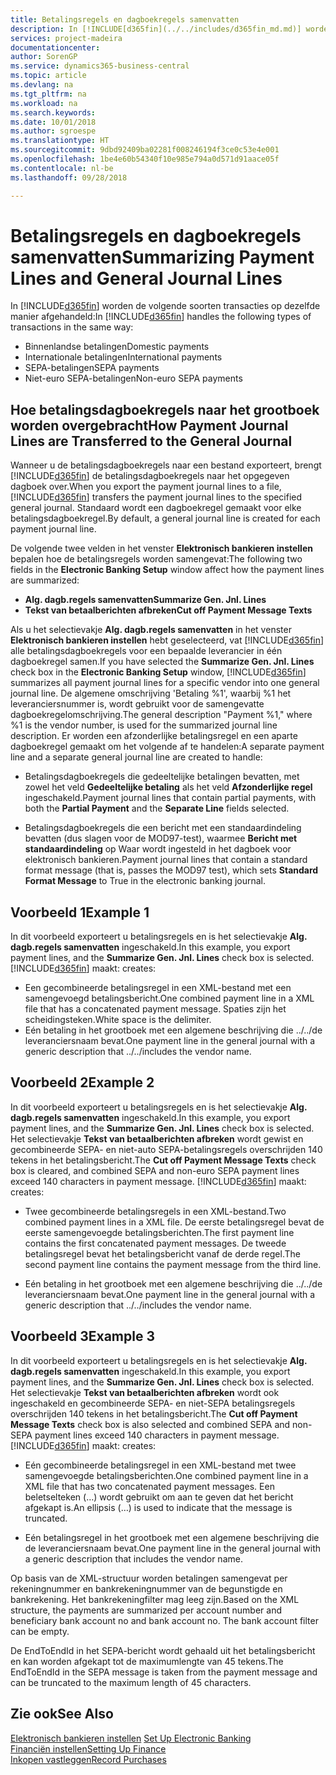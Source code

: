 ```yaml
---
title: Betalingsregels en dagboekregels samenvatten
description: In [!INCLUDE[d365fin](../../includes/d365fin_md.md)] worden verschillende soorten transacties op dezelfde manier afgehandeld.
services: project-madeira
documentationcenter: 
author: SorenGP
ms.service: dynamics365-business-central
ms.topic: article
ms.devlang: na
ms.tgt_pltfrm: na
ms.workload: na
ms.search.keywords: 
ms.date: 10/01/2018
ms.author: sgroespe
ms.translationtype: HT
ms.sourcegitcommit: 9dbd92409ba02281f008246194f3ce0c53e4e001
ms.openlocfilehash: 1be4e60b54340f10e985e794a0d571d91aace05f
ms.contentlocale: nl-be
ms.lasthandoff: 09/28/2018

---
```

# <a name="summarizing-payment-lines-and-general-journal-lines"></a><span data-ttu-id="1487b-103">Betalingsregels en dagboekregels samenvatten</span><span class="sxs-lookup"><span data-stu-id="1487b-103">Summarizing Payment Lines and General Journal Lines</span></span>
<span data-ttu-id="1487b-104">In [!INCLUDE[d365fin](../../includes/d365fin_md.md)] worden de volgende soorten transacties op dezelfde manier afgehandeld:</span><span class="sxs-lookup"><span data-stu-id="1487b-104">In [!INCLUDE[d365fin](../../includes/d365fin_md.md)] handles the following types of transactions in the same way:</span></span>  

- <span data-ttu-id="1487b-105">Binnenlandse betalingen</span><span class="sxs-lookup"><span data-stu-id="1487b-105">Domestic payments</span></span>  
- <span data-ttu-id="1487b-106">Internationale betalingen</span><span class="sxs-lookup"><span data-stu-id="1487b-106">International payments</span></span>  
- <span data-ttu-id="1487b-107">SEPA-betalingen</span><span class="sxs-lookup"><span data-stu-id="1487b-107">SEPA payments</span></span>  
- <span data-ttu-id="1487b-108">Niet-euro SEPA-betalingen</span><span class="sxs-lookup"><span data-stu-id="1487b-108">Non-euro SEPA payments</span></span>  

## <a name="how-payment-journal-lines-are-transferred-to-the-general-journal"></a><span data-ttu-id="1487b-109">Hoe betalingsdagboekregels naar het grootboek worden overgebracht</span><span class="sxs-lookup"><span data-stu-id="1487b-109">How Payment Journal Lines are Transferred to the General Journal</span></span>  
<span data-ttu-id="1487b-110">Wanneer u de betalingsdagboekregels naar een bestand exporteert, brengt [!INCLUDE[d365fin](../../includes/d365fin_md.md)] de betalingsdagboekregels naar het opgegeven dagboek over.</span><span class="sxs-lookup"><span data-stu-id="1487b-110">When you export the payment journal lines to a file, [!INCLUDE[d365fin](../../includes/d365fin_md.md)] transfers the payment journal lines to the specified general journal.</span></span> <span data-ttu-id="1487b-111">Standaard wordt een dagboekregel gemaakt voor elke betalingsdagboekregel.</span><span class="sxs-lookup"><span data-stu-id="1487b-111">By default, a general journal line is created for each payment journal line.</span></span>  

<span data-ttu-id="1487b-112">De volgende twee velden in het venster **Elektronisch bankieren instellen** bepalen hoe de betalingsregels worden samengevat:</span><span class="sxs-lookup"><span data-stu-id="1487b-112">The following two fields in the **Electronic Banking Setup** window affect how the payment lines are summarized:</span></span>  

- <span data-ttu-id="1487b-113">**Alg. dagb.regels samenvatten**</span><span class="sxs-lookup"><span data-stu-id="1487b-113">**Summarize Gen. Jnl. Lines**</span></span>  
- <span data-ttu-id="1487b-114">**Tekst van betaalberichten afbreken**</span><span class="sxs-lookup"><span data-stu-id="1487b-114">**Cut off Payment Message Texts**</span></span>  

<span data-ttu-id="1487b-115">Als u het selectievakje **Alg. dagb.regels samenvatten** in het venster **Elektronisch bankieren instellen** hebt geselecteerd, vat [!INCLUDE[d365fin](../../includes/d365fin_md.md)] alle betalingsdagboekregels voor een bepaalde leverancier in één dagboekregel samen.</span><span class="sxs-lookup"><span data-stu-id="1487b-115">If you have selected the **Summarize Gen. Jnl. Lines** check box in the **Electronic Banking Setup** window, [!INCLUDE[d365fin](../../includes/d365fin_md.md)] summarizes all payment journal lines for a specific vendor into one general journal line.</span></span> <span data-ttu-id="1487b-116">De algemene omschrijving 'Betaling %1', waarbij %1 het leveranciersnummer is, wordt gebruikt voor de samengevatte dagboekregelomschrijving.</span><span class="sxs-lookup"><span data-stu-id="1487b-116">The general description "Payment %1," where %1 is the vendor number, is used for the summarized journal line description.</span></span> <span data-ttu-id="1487b-117">Er worden een afzonderlijke betalingsregel en een aparte dagboekregel gemaakt om het volgende af te handelen:</span><span class="sxs-lookup"><span data-stu-id="1487b-117">A separate payment line and a separate general journal line are created to handle:</span></span>  

- <span data-ttu-id="1487b-118">Betalingsdagboekregels die gedeeltelijke betalingen bevatten, met zowel het veld **Gedeeltelijke betaling** als het veld **Afzonderlijke regel** ingeschakeld.</span><span class="sxs-lookup"><span data-stu-id="1487b-118">Payment journal lines that contain partial payments, with both the **Partial Payment** and the **Separate Line** fields selected.</span></span>  

- <span data-ttu-id="1487b-119">Betalingsdagboekregels die een bericht met een standaardindeling bevatten (dus slagen voor de MOD97-test), waarmee **Bericht met standaardindeling** op Waar wordt ingesteld in het dagboek voor elektronisch bankieren.</span><span class="sxs-lookup"><span data-stu-id="1487b-119">Payment journal lines that contain a standard format message (that is, passes the MOD97 test), which sets **Standard Format Message** to True in the electronic banking journal.</span></span>  

## <a name="example-1"></a><span data-ttu-id="1487b-120">Voorbeeld 1</span><span class="sxs-lookup"><span data-stu-id="1487b-120">Example 1</span></span>  
<span data-ttu-id="1487b-121">In dit voorbeeld exporteert u betalingsregels en is het selectievakje **Alg. dagb.regels samenvatten** ingeschakeld.</span><span class="sxs-lookup"><span data-stu-id="1487b-121">In this example, you export payment lines, and the **Summarize Gen. Jnl. Lines** check box is selected.</span></span> [!INCLUDE[d365fin](../../includes/d365fin_md.md)] <span data-ttu-id="1487b-122">maakt:</span><span class="sxs-lookup"><span data-stu-id="1487b-122"> creates:</span></span>  

- <span data-ttu-id="1487b-123">Een gecombineerde betalingsregel in een XML-bestand met een samengevoegd betalingsbericht.</span><span class="sxs-lookup"><span data-stu-id="1487b-123">One combined payment line in a XML file that has a concatenated payment message.</span></span> <span data-ttu-id="1487b-124">Spaties zijn het scheidingsteken.</span><span class="sxs-lookup"><span data-stu-id="1487b-124">White space is the delimiter.</span></span>  
- <span data-ttu-id="1487b-125">Eén betaling in het grootboek met een algemene beschrijving die ../../de leveranciersnaam bevat.</span><span class="sxs-lookup"><span data-stu-id="1487b-125">One payment line in the general journal with a generic description that ../../includes the vendor name.</span></span>  

## <a name="example-2"></a><span data-ttu-id="1487b-126">Voorbeeld 2</span><span class="sxs-lookup"><span data-stu-id="1487b-126">Example 2</span></span>  
<span data-ttu-id="1487b-127">In dit voorbeeld exporteert u betalingsregels en is het selectievakje **Alg. dagb.regels samenvatten** ingeschakeld.</span><span class="sxs-lookup"><span data-stu-id="1487b-127">In this example, you export payment lines, and the **Summarize Gen. Jnl. Lines** check box is selected.</span></span> <span data-ttu-id="1487b-128">Het selectievakje **Tekst van betaalberichten afbreken** wordt gewist en gecombineerde SEPA- en niet-auto SEPA-betalingsregels overschrijden 140 tekens in het betalingsbericht.</span><span class="sxs-lookup"><span data-stu-id="1487b-128">The **Cut off Payment Message Texts** check box is cleared, and combined SEPA and non-euro SEPA payment lines exceed 140 characters in payment message.</span></span> [!INCLUDE[d365fin](../../includes/d365fin_md.md)] <span data-ttu-id="1487b-129">maakt:</span><span class="sxs-lookup"><span data-stu-id="1487b-129"> creates:</span></span>  

- <span data-ttu-id="1487b-130">Twee gecombineerde betalingsregels in een XML-bestand.</span><span class="sxs-lookup"><span data-stu-id="1487b-130">Two combined payment lines in a XML file.</span></span> <span data-ttu-id="1487b-131">De eerste betalingsregel bevat de eerste samengevoegde betalingsberichten.</span><span class="sxs-lookup"><span data-stu-id="1487b-131">The first payment line contains the first concatenated payment messages.</span></span> <span data-ttu-id="1487b-132">De tweede betalingsregel bevat het betalingsbericht vanaf de derde regel.</span><span class="sxs-lookup"><span data-stu-id="1487b-132">The second payment line contains the payment message from the third line.</span></span>  

- <span data-ttu-id="1487b-133">Eén betaling in het grootboek met een algemene beschrijving die ../../de leveranciersnaam bevat.</span><span class="sxs-lookup"><span data-stu-id="1487b-133">One payment line in the general journal with a generic description that ../../includes the vendor name.</span></span>  

## <a name="example-3"></a><span data-ttu-id="1487b-134">Voorbeeld 3</span><span class="sxs-lookup"><span data-stu-id="1487b-134">Example 3</span></span>  
<span data-ttu-id="1487b-135">In dit voorbeeld exporteert u betalingsregels en is het selectievakje **Alg. dagb.regels samenvatten** ingeschakeld.</span><span class="sxs-lookup"><span data-stu-id="1487b-135">In this example, you export payment lines, and the **Summarize Gen. Jnl. Lines** check box is selected.</span></span> <span data-ttu-id="1487b-136">Het selectievakje **Tekst van betaalberichten afbreken** wordt ook ingeschakeld en gecombineerde SEPA- en niet-SEPA betalingsregels overschrijden 140 tekens in het betalingsbericht.</span><span class="sxs-lookup"><span data-stu-id="1487b-136">The **Cut off Payment Message Texts** check box is also selected and combined SEPA and non-SEPA payment lines exceed 140 characters in payment message.</span></span> [!INCLUDE[d365fin](../../includes/d365fin_md.md)] <span data-ttu-id="1487b-137">maakt:</span><span class="sxs-lookup"><span data-stu-id="1487b-137"> creates:</span></span>  

- <span data-ttu-id="1487b-138">Eén gecombineerde betalingsregel in een XML-bestand met twee samengevoegde betalingsberichten.</span><span class="sxs-lookup"><span data-stu-id="1487b-138">One combined payment line in a XML file that has two concatenated payment messages.</span></span> <span data-ttu-id="1487b-139">Een beletselteken (…) wordt gebruikt om aan te geven dat het bericht afgekapt is.</span><span class="sxs-lookup"><span data-stu-id="1487b-139">An ellipsis (…) is used to indicate that the message is truncated.</span></span>  

- <span data-ttu-id="1487b-140">Eén betalingsregel in het grootboek met een algemene beschrijving die de leveranciersnaam bevat.</span><span class="sxs-lookup"><span data-stu-id="1487b-140">One payment line in the general journal with a generic description that includes the vendor name.</span></span>  

<span data-ttu-id="1487b-141">Op basis van de XML-structuur worden betalingen samengevat per rekeningnummer en bankrekeningnummer van de begunstigde en bankrekening. Het bankrekeningfilter mag leeg zijn.</span><span class="sxs-lookup"><span data-stu-id="1487b-141">Based on the XML structure, the payments are summarized per account number and beneficiary bank account no and bank account no. The bank account filter can be empty.</span></span>  

<span data-ttu-id="1487b-142">De EndToEndId in het SEPA-bericht wordt gehaald uit het betalingsbericht en kan worden afgekapt tot de maximumlengte van 45 tekens.</span><span class="sxs-lookup"><span data-stu-id="1487b-142">The EndToEndId in the SEPA message is taken from the payment message and can be truncated to the maximum length of 45 characters.</span></span>  

## <a name="see-also"></a><span data-ttu-id="1487b-143">Zie ook</span><span class="sxs-lookup"><span data-stu-id="1487b-143">See Also</span></span>  
 <span data-ttu-id="1487b-144">[Elektronisch bankieren instellen](how-to-set-up-electronic-banking.md) </span><span class="sxs-lookup"><span data-stu-id="1487b-144">[Set Up Electronic Banking](how-to-set-up-electronic-banking.md) </span></span>  
 [<span data-ttu-id="1487b-145">Financiën instellen</span><span class="sxs-lookup"><span data-stu-id="1487b-145">Setting Up Finance</span></span>](../../finance-setup-finance.md)  
 [<span data-ttu-id="1487b-146">Inkopen vastleggen</span><span class="sxs-lookup"><span data-stu-id="1487b-146">Record Purchases</span></span>](../../purchasing-how-record-purchases.md) 

